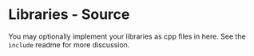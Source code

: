 # Libraries - Source
You may optionally implement your libraries as cpp files in here.
See the `include` readme for more discussion.